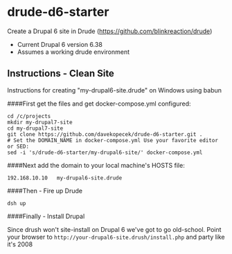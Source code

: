 # drude-d6-starter
Create a Drupal 6 site in Drude (https://github.com/blinkreaction/drude)

- Current Drupal 6 version 6.38
- Assumes a working drude environment

## Instructions - Clean Site
Instructions for creating "my-drupal6-site.drude" on Windows using babun

####First get the files and get docker-compose.yml configured:

    cd /c/projects
    mkdir my-drupal7-site
    cd my-drupal7-site
    git clone https://github.com/davekopecek/drude-d6-starter.git .
    # Set the DOMAIN_NAME in docker-compose.yml Use your favorite editor or SED:
    sed -i 's/drude-d6-starter/my-drupal6-site/' docker-compose.yml

####Next add the domain to your local machine's HOSTS file:

    192.168.10.10   my-drupal6-site.drude

####Then - Fire up Drude 

    dsh up

####Finally - Install Drupal

Since drush won't site-install on Drupal 6 we've got to go old-school.  Point your browser to `http://your-drupal6-site.drush/install.php` and party like it's 2008

